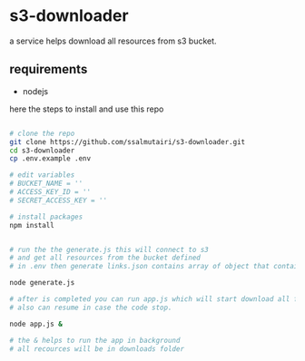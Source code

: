 # s3-downloader

a service helps download all resources from s3 bucket.


## requirements
 -  nodejs


here the steps to install and use this repo

``` bash

# clone the repo
git clone https://github.com/ssalmutairi/s3-downloader.git
cd s3-downloader
cp .env.example .env 

# edit variables
# BUCKET_NAME = ''
# ACCESS_KEY_ID = ''
# SECRET_ACCESS_KEY = ''

# install packages
npm install 


# run the the generate.js this will connect to s3
# and get all resources from the bucket defined 
# in .env then generate links.json contains array of object that contain file details (path,signedurl) 

node generate.js

# after is completed you can run app.js which will start download all files
# also can resume in case the code stop.

node app.js &

# the & helps to run the app in background
# all recources will be in downloads folder


```
